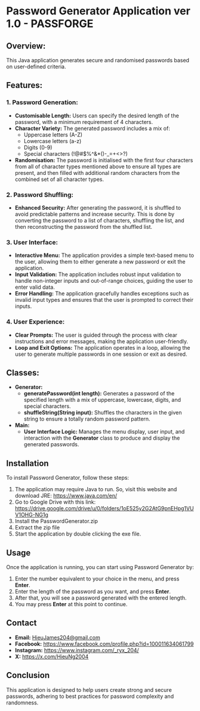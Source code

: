 # Password Generator Application ver 1.0 - PASSFORGE
## Overview:
This Java application generates secure and randomised passwords based on user-defined criteria.
## Features:
### 1. Password Generation:
  - **Customisable Length:** Users can specify the desired length of the password, with a minimum requirement of 4 characters.
  - **Character Variety:** The generated password includes a mix of:
    - Uppercase letters (A-Z)
    - Lowercase letters (a-z)
    - Digits (0-9)
    - Special characters (!@#$%^&*()-_=+<>?)
  - **Randomisation:** The password is initialised with the first four characters from all of character types mentioned above to ensure all types are present, and then filled with additional random characters from the combined set of all character types.
### 2. Password Shuffling:
  - **Enhanced Security:** After generating the password, it is shuffled to avoid predictable patterns and increase security. This is done by converting the password to a list of characters, shuffling the list, and then reconstructing the password from the shuffled list.
### 3. User Interface:
  - **Interactive Menu:** The application provides a simple text-based menu to the user, allowing them to either generate a new password or exit the application.
  - **Input Validation:** The application includes robust input validation to handle non-integer inputs and out-of-range choices, guiding the user to enter valid data.
  - **Error Handling:** The application gracefully handles exceptions such as invalid input types and ensures that the user is prompted to correct their inputs.
### 4. User Experience:
  - **Clear Prompts:** The user is guided through the process with clear instructions and error messages, making the application user-friendly.
  - **Loop and Exit Options:** The application operates in a loop, allowing the user to generate multiple passwords in one session or exit as desired.
## Classes:
  - **Generator:**
    - **generatePassword(int length):** Generates a password of the specified length with a mix of uppercase, lowercase, digits, and special characters.
    - **shuffleString(String input):** Shuffles the characters in the given string to ensure a totally random password pattern.
  - **Main:**
    - **User Interface Logic:** Manages the menu display, user input, and interaction with the **Generator** class to produce and display the generated passwords.
## Installation
To install Password Generator, follow these steps:
  1. The application may require Java to run. So, visit this website and download JRE: https://www.java.com/en/
  2. Go to Google Drive with this link: https://drive.google.com/drive/u/0/folders/1oE525y2G2AtG9pnEHpg1VUV1OHG-NG1g
  3. Install the PasswordGenerator.zip
  4. Extract the zip file
  5. Start the application by double clicking the exe file.
## Usage
Once the application is running, you can start using Password Generator by:
  1. Enter the number equivalent to your choice in the menu, and press **Enter**.
  2. Enter the length of the password as you want, and press **Enter**.
  3. After that, you will see a password generated with the entered length.
  4. You may press **Enter** at this point to continue.
## Contact
  - **Email:** HieuJames204@gmail.com
  - **Facebook:** https://www.facebook.com/profile.php?id=100011634061799
  - **Instagram:** https://www.instagram.com/_ryx_204/
  - **X:** https://x.com/HieuNg2004
## Conclusion
This application is designed to help users create strong and secure passwords, adhering to best practices for password complexity and randomness.
